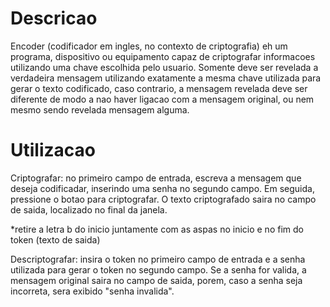 # Descricao

Encoder (codificador em ingles, no contexto de criptografia) eh um programa, dispositivo ou equipamento capaz de criptografar informacoes utilizando uma chave escolhida pelo usuario.
Somente deve ser revelada a verdadeira mensagem utilizando exatamente a mesma chave utilizada para gerar o texto codificado, caso contrario, a mensagem revelada deve ser diferente de modo a nao haver ligacao com a mensagem original, ou nem mesmo sendo revelada mensagem alguma.


# Utilizacao

Criptografar: no primeiro campo de entrada, escreva a mensagem que deseja codificadar, inserindo uma senha no segundo campo. Em seguida, pressione o botao para criptografar. O texto criptografado saira no campo de saida, localizado no final da janela.

*retire a letra b do inicio juntamente com as aspas no inicio e no fim do token (texto de saida)

Descriptografar: insira o token no primeiro campo de entrada e a senha utilizada para gerar o token no segundo campo. Se a senha for valida, a mensagem original saira no campo de saida, porem, caso a senha seja incorreta, sera exibido "senha invalida".